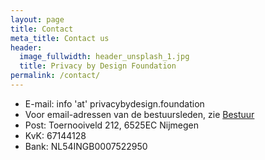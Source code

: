 ```yaml
---
layout: page
title: Contact
meta_title: Contact us
header:
  image_fullwidth: header_unsplash_1.jpg
  title: Privacy by Design Foundation
permalink: /contact/
---
```


 * E-mail: info 'at' privacybydesign.foundation
 * Voor email-adressen van de bestuursleden, zie [Bestuur](/bestuur)
 * Post: Toernooiveld 212, 6525EC Nijmegen
 * KvK: 67144128
 * Bank: NL54INGB0007522950
